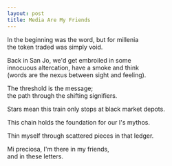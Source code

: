 ```yaml
---
layout: post
title: Media Are My Friends
---
```


In the beginning was the word, but for millenia  
the token traded was simply void.

Back in San Jo, we'd get embroiled in some  
innocuous altercation, have a smoke and think  
(words are the nexus between sight and feeling).

The threshold is the message;  
the path through the shifting signifiers. 

Stars mean this train only stops at black market depots. 

This chain holds the foundation for our I's mythos. 

Thin myself through scattered pieces in that ledger. 

Mi preciosa, I'm there in my friends,  
and in these letters. 



